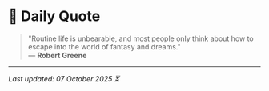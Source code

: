 # 📜 Daily Quote

> "Routine life is unbearable, and most people only think about how to escape into the world of fantasy and dreams."  
> — **Robert Greene**

---

_Last updated: 07 October 2025 ⏳_
